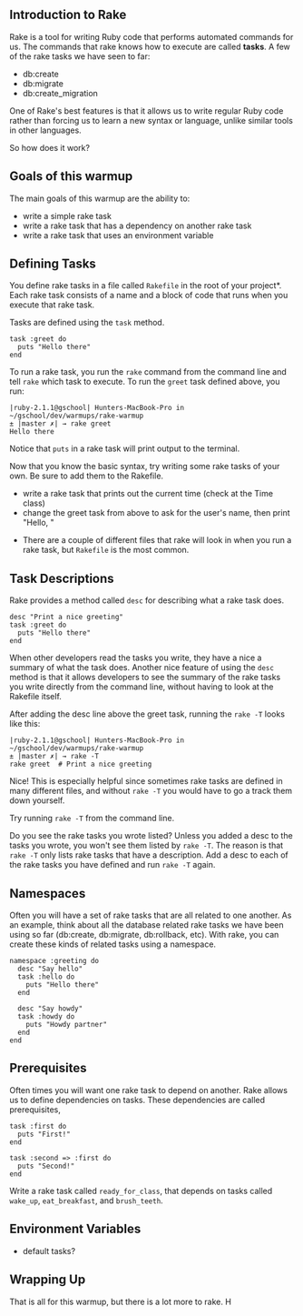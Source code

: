 ## Introduction to Rake

Rake is a tool for writing Ruby code that performs automated commands for us.
The commands that rake knows how to execute are called **tasks**.
A few of the rake tasks we have seen to far:

- db:create
- db:migrate
- db:create_migration

One of Rake's best features is that it allows us to write regular Ruby code
rather than forcing us to learn a new syntax or language, unlike similar
tools in other languages.

So how does it work?

## Goals of this warmup

The main goals of this warmup are the ability to:

- write a simple rake task
- write a rake task that has a dependency on another rake task
- write a rake task that uses an environment variable

## Defining Tasks

You define rake tasks in a file called `Rakefile` in the root of your project*.
Each rake task consists of a name and a block of code that runs when you execute
that rake task.

Tasks are defined using the `task` method.

    task :greet do
      puts "Hello there"
    end


To run a rake task, you run the `rake` command from the command line and
tell `rake` which task to execute. To run the `greet` task defined above, you
run:

    |ruby-2.1.1@gschool| Hunters-MacBook-Pro in ~/gschool/dev/warmups/rake-warmup
    ± |master ✗| → rake greet
    Hello there

Notice that `puts` in a rake task will print output to the terminal.

Now that you know the basic syntax, try writing some rake tasks of your own. Be sure
to add them to the Rakefile.

- write a rake task that prints out the current time (check at the Time class)
- change the greet task from above to ask for the user's name, then print "Hello, <name>"

* There are a couple of different files that rake will look in when you run a
rake task, but `Rakefile` is the most common.

## Task Descriptions

Rake provides a method called `desc` for describing what a rake task does.

    desc "Print a nice greeting"
    task :greet do
      puts "Hello there"
    end

When other developers read the tasks you write, they have a nice a summary of
what the task does. Another nice feature of using the `desc` method is that it
allows developers to see the summary of the rake tasks you write directly from
the command line, without having to look at the Rakefile itself.

After adding the desc line above the greet task, running the `rake -T` looks like this:

    |ruby-2.1.1@gschool| Hunters-MacBook-Pro in ~/gschool/dev/warmups/rake-warmup
    ± |master ✗| → rake -T
    rake greet  # Print a nice greeting

Nice! This is especially helpful since sometimes rake tasks are defined in many different
files, and without `rake -T` you would have to go a track them down yourself.

Try running `rake -T` from the command line.

Do you see the rake tasks you wrote listed? Unless you added a desc to the tasks you wrote,
you won't see them listed by `rake -T`. The reason is that `rake -T` only lists rake tasks
that have a description. Add a desc to each of the rake tasks you have defined and run
`rake -T` again.

## Namespaces

Often you will have a set of rake tasks that are all related to one another. As an example,
think about all the database related rake tasks we have been using so far (db:create, db:migrate,
db:rollback, etc). With rake, you can create these kinds of related tasks using a namespace.

    namespace :greeting do
      desc "Say hello"
      task :hello do
        puts "Hello there"
      end

      desc "Say howdy"
      task :howdy do
        puts "Howdy partner"
      end
    end

## Prerequisites

Often times you will want one rake task to depend on another. Rake allows us to
define dependencies on tasks. These dependencies are called prerequisites,

    task :first do
      puts "First!"
    end

    task :second => :first do
      puts "Second!"
    end

Write a rake task called `ready_for_class`, that depends on tasks called `wake_up`,
`eat_breakfast`, and `brush_teeth`.

## Environment Variables


- default tasks?

## Wrapping Up

That is all for this warmup, but there is a lot more to rake. H
